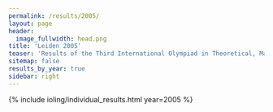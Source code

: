 ```yaml
---
permalink: /results/2005/
layout: page
header:
  image_fullwidth: head.png
title: 'Leiden 2005'
teaser: 'Results of the Third International Olympiad in Theoretical, Mathematical and Applied Linguistics'
sitemap: false
results_by_year: true
sidebar: right
---
```


{% include ioling/individual_results.html year=2005 %}